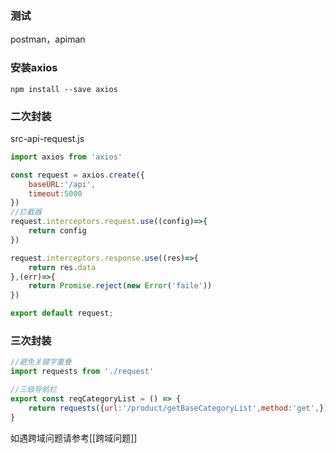 ### 测试
postman，apiman
### 安装axios

```
npm install --save axios
```

### 二次封装
src-api-request.js
```js
import axios from 'axios'

const request = axios.create({
    baseURL:'/api',
    timeout:5000
})
//拦截器
request.interceptors.request.use((config)=>{
    return config
})

request.interceptors.response.use((res)=>{
    return res.data
},(err)=>{
    return Promise.reject(new Error('faile'))
})

export default request;
```
### 三次封装

```js
//避免关键字重叠
import requests from './request'

//三级导航栏
export const reqCategoryList = () => {
    return requests({url:'/product/getBaseCategoryList',method:'get',})
}
```
如遇跨域问题请参考[[跨域问题]]


